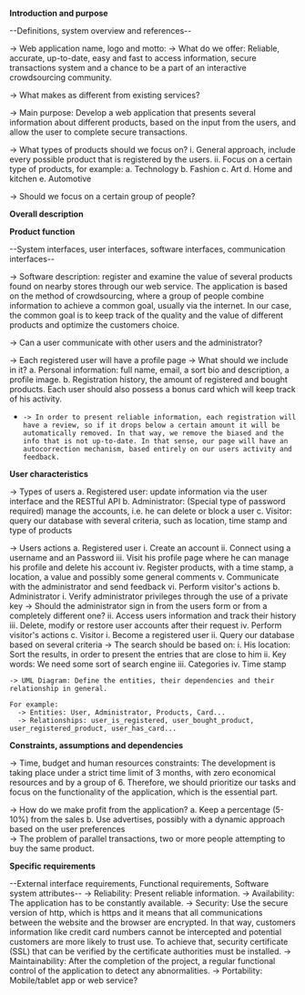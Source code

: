 **Introduction and purpose**

  --Definitions, system overview and references--

  -> Web application name, logo and motto:
    -> What do we offer: Reliable, accurate, up-to-date, easy and fast to access information, secure transactions system and a chance to be a part of an interactive crowdsourcing community.

  -> What makes as different from existing services?

  -> Main purpose: Develop a web application that presents several information about different products, based on the input from the users, and allow the user to complete secure transactions.

  -> What types of products should we focus on?
    i. General approach, include every possible product that is registered by the users.
    ii. Focus on a certain type of products, for example:
      a. Technology
      b. Fashion
      c. Art
      d. Home and kitchen
      e. Automotive

  -> Should we focus on a certain group of people?



**Overall description**

**Product function**

  --System interfaces, user interfaces, software interfaces, communication interfaces--

  -> Software description: register and examine the value of several products found on nearby stores through our web service. The application is based on the method of crowdsourcing, where a group of people combine information to achieve a common goal, usually via the internet. In our case, the common goal is to keep track of the quality and the value of different products and optimize the customers choice.

  -> Can a user communicate with other users and the administrator?

  -> Each registered user will have a profile page
    -> What should we include in it?
      a. Personal information: full name, email, a sort bio and description, a profile image.
      b. Registration history, the amount of registered and bought products. Each user should also possess a bonus card which will keep track of his activity.  
  -     -> In order to present reliable information, each registration will have a review, so if it drops below a certain amount it will be automatically removed. In that way, we remove the biased and the info that is not up-to-date. In that sense, our page will have an autocorrection mechanism, based entirely on our users activity and feedback.  

**User characteristics**

  -> Types of users
    a. Registered user: update information via the user interface and the RESTful API
    b. Administrator: (Special type of password required) manage the accounts, i.e. he can delete or block a user
    c. Visitor: query our database with several criteria, such as location, time stamp and type of products

  -> Users actions
    a. Registered user
      i. Create an account
      ii. Connect using a username and an Password
      iii. Visit his profile page where he can manage his profile and delete his account
      iv. Register products, with a time stamp, a location, a value and possibly some general comments
      v. Communicate with the administrator and send feedback
      vi. Perform visitor's actions
    b. Administrator
      i. Verify administrator privileges through the use of a private key
        -> Should the administrator sign in from the users form or from a completely different one?
      ii. Access users information and track their history
      iii. Delete, modify or restore user accounts after their request
      iv. Perform visitor's actions
    c. Visitor
      i. Become a registered user
      ii. Query our database based on several criteria
        -> The search should be based on:
          i. His location: Sort the results, in order to present the entries that are close to him
          ii. Key words: We need some sort of search engine
          iii. Categories
          iv. Time stamp

    -> UML Diagram: Define the entities, their dependencies and their relationship in general.

    For example:
      -> Entities: User, Administrator, Products, Card...
      -> Relationships: user_is_registered, user_bought_product, user_registered_product, user_has_card...


**Constraints, assumptions and dependencies**

  -> Time, budget and human resources constraints: The development is taking place under a strict time limit of 3 months, with zero economical resources and by a group of 6. Therefore, we should prioritize our tasks and focus on the functionality of the application, which is the essential part.

  ->  How do we make profit from the application?
    a. Keep a percentage (5-10%) from the sales
    b. Use advertises, possibly with a dynamic approach based on the user preferences  
  -> The problem of parallel transactions, two or more people attempting to buy the same product.

**Specific requirements**

  --External interface requirements, Functional requirements, Software system attributes--
    -> Reliability: Present reliable information.
    -> Availability: The application has to be constantly available.
    -> Security: Use the secure version of http, which is https and it means that all communications between the website and the browser are encrypted. In that way, customers information like credit card numbers cannot be intercepted and potential customers are more likely to trust use. To achieve that, security certificate (SSL) that can be verified by the certificate authorities must be installed.
    -> Maintainability: After the completion of the project, a regular functional control of the application to detect any abnormalities.
    -> Portability: Mobile/tablet app or web service?
